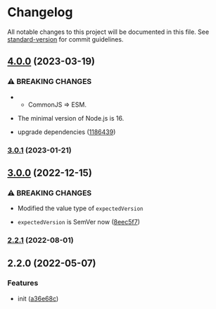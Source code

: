 # Changelog

All notable changes to this project will be documented in this file. See [standard-version](https://github.com/conventional-changelog/standard-version) for commit guidelines.

## [4.0.0](https://github.com/delight-rpc/protocol/compare/v3.0.1...v4.0.0) (2023-03-19)


### ⚠ BREAKING CHANGES

* - CommonJS => ESM.
- The minimal version of Node.js is 16.

* upgrade dependencies ([1186439](https://github.com/delight-rpc/protocol/commit/118643929d8e2521a6b9212bbae581a9a3ec36c9))

### [3.0.1](https://github.com/delight-rpc/protocol/compare/v3.0.0...v3.0.1) (2023-01-21)

## [3.0.0](https://github.com/delight-rpc/protocol/compare/v2.2.1...v3.0.0) (2022-12-15)


### ⚠ BREAKING CHANGES

* Modified the value type of `expectedVersion`

* `expectedVersion` is SemVer now ([8eec5f7](https://github.com/delight-rpc/protocol/commit/8eec5f7e8cdfd8aba0a40c9650b54c258331a1b5))

### [2.2.1](https://github.com/delight-rpc/protocol/compare/v2.2.0...v2.2.1) (2022-08-01)

## 2.2.0 (2022-05-07)


### Features

* init ([a36e68c](https://github.com/delight-rpc/protocol/commit/a36e68c974111bd8a297106bb28a12b4e60b72c9))
